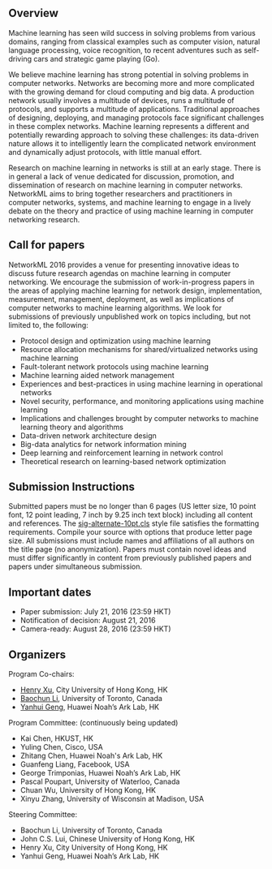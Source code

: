 ## Overview ##

Machine learning has seen wild success in solving problems from various domains, ranging from classical examples such as computer vision, natural language processing, voice recognition, to recent adventures such as self-driving cars and strategic game playing (Go).

We believe machine learning has strong potential in solving problems in computer networks. Networks are becoming more and more complicated with the growing demand for cloud computing and big data. A production network usually involves a multitude of devices, runs a multitude of protocols, and supports a multitude of applications. Traditional approaches of designing, deploying, and managing protocols face significant challenges in these complex networks. Machine learning represents a different and potentially rewarding approach to solving these challenges: its data-driven nature allows it to intelligently learn the complicated network environment and dynamically adjust protocols, with little manual effort.

Research on machine learning in networks is still at an early stage. There is in general a lack of venue dedicated for discussion, promotion, and dissemination of research on machine learning in computer networks.
NetworkML aims to bring together researchers and practitioners in computer networks, systems, and machine learning to engage in a lively debate on the theory and practice of using machine learning in computer networking research. 


## Call for papers ##

NetworkML 2016 provides a venue for presenting innovative ideas to discuss future research agendas on machine learning in computer networking.
We encourage the submission of work-in-progress papers in the areas of applying machine learning for network design, implementation, measurement, management, deployment, as well as implications of computer networks to machine learning algorithms. We look for submissions of previously unpublished work on topics including, but not limited to, the following:

* Protocol design and optimization using machine learning
* Resource allocation mechanisms for shared/virtualized networks using machine learning
* Fault-tolerant network protocols using machine learning
* Machine learning aided network management
* Experiences and best-practices in using machine learning in operational networks
* Novel security, performance, and monitoring applications using machine learning
* Implications and challenges brought by computer networks to machine learning theory and algorithms
* Data-driven network architecture design
* Big-data analytics for network information mining
* Deep learning and reinforcement learning in network control
* Theoretical research on learning-based network optimization


## Submission Instructions ##

Submitted papers must be no longer than 6 pages (US letter size, 10 point font, 12 point leading, 7 inch by 9.25 inch text block) including all content and references. The [sig-alternate-10pt.cls](http://conferences.sigcomm.org/sigcomm/2010/sig-alternate-10pt.cls) style file satisfies the formatting requirements. Compile your source with options that produce letter page size. All submissions must include names and affiliations of all authors on the title page (no anonymization). Papers must contain novel ideas and must differ significantly in content from previously published papers and papers under simultaneous submission. 

## Important dates ##

* Paper submission: July 21, 2016 (23:59 HKT)
* Notification of decision: August 21, 2016
* Camera-ready: August 28, 2016 (23:59 HKT)


## Organizers ##

Program Co-chairs:

* [Henry Xu](http://www.cs.cityu.edu.hk/~hxu/index.html), City University of Hong Kong, HK
* [Baochun Li](http://iqua.ece.toronto.edu/bli/), University of Toronto, Canada
* [Yanhui Geng](https://sites.google.com/site/yhgeng/), Huawei Noah’s Ark Lab, HK

Program Committee: (continuously being updated)

* Kai Chen, HKUST, HK
* Yuling Chen, Cisco, USA
* Zhitang Chen, Huawei Noah's Ark Lab, HK
* Guanfeng Liang, Facebook, USA
* George Trimponias, Huawei Noah’s Ark Lab, HK
* Pascal Poupart, University of Waterloo, Canada
* Chuan Wu, University of Hong Kong, HK
* Xinyu Zhang, University of Wisconsin at Madison, USA

Steering Committee:

* Baochun Li, University of Toronto, Canada
* John C.S. Lui, Chinese University of Hong Kong, HK
* Henry Xu, City University of Hong Kong, HK
* Yanhui Geng, Huawei Noah’s Ark Lab, HK

